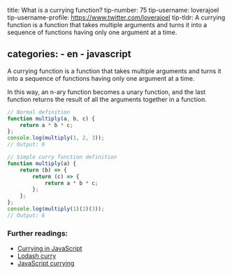 

title: What is a currying function?
tip-number: 75
tip-username: loverajoel
tip-username-profile: https://www.twitter.com/loverajoel
tip-tldr: A currying function is a function that takes multiple arguments and turns it into a sequence of functions having only one argument at a time.

categories:
    - en
    - javascript
---

A currying function is a function that takes multiple arguments and turns it into a sequence of functions having only one argument at a time.

In this way, an n-ary function becomes a unary function, and the last function returns the result of all the arguments together in a function.


```javascript
// Normal definition
function multiply(a, b, c) {
    return a * b * c;
};
console.log(multiply(1, 2, 3));
// Output: 6

// Simple curry function definition
function multiply(a) {
    return (b) => {
        return (c) => {
            return a * b * c;
        };
    };
};
console.log(multiply(1)(2)(3));
// Output: 6
```

### Further readings:

- [Currying in JavaScript](https://dev.to/suprabhasupi/currying-in-javascript-1k3l)
- [Lodash curry](https://lodash.com/docs/#curry)
- [JavaScript currying](http://zetcode.com/javascript/currying/)
